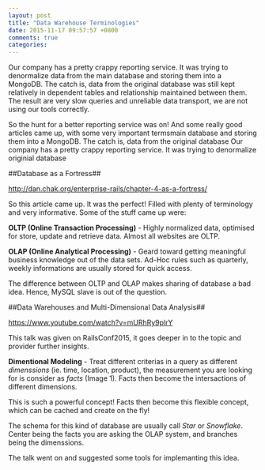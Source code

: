 ```yaml
---
layout: post
title: "Data Warehouse Terminologies"
date: 2015-11-17 09:57:57 +0800
comments: true
categories:
---
```


Our company has a pretty crappy reporting service. It was trying to denormalize data from the main database and storing them
into a MongoDB. The catch is, data from the original database was still kept relatively in dependent tables and relationship
maintained between them. The result are very slow queries and unreliable data transport, we are not using our tools correctly.

So the hunt for a better reporting service was on! And some really good articles came up, with some very important termsmain database and storing them
into a MongoDB. The catch is, data from the original database
Our company has a pretty crappy reporting service. It was trying to denormalize originial database

##Database as a Fortress##

http://dan.chak.org/enterprise-rails/chapter-4-as-a-fortress/

So this article came up. It was the perfect! Filled with plenty of terminology and very informative. Some of the stuff came up
were:

**OLTP (Online Transaction Processing)** - Highly normalized data, optimised for store, update and retrieve data. Almost all
websites are OLTP.

**OLAP (Online Analytical Processing)** - Geard toward getting meaningful business knowledge out of the data sets. Ad-Hoc rules
such as quarterly, weekly informations are usually stored for quick access.

The difference between OLTP and OLAP makes sharing of database a bad idea. Hence, MySQL slave is out of the question.

##Data Warehouses and Multi-Dimensional Data Analysis##

https://www.youtube.com/watch?v=mURhRy9plrY

This talk was given on RailsConf2015, it goes deeper in to the topic and provider further insights.

**Dimentional Modeling** - Treat different criterias in a query as different *dimenssions* (ie. time, location, product), the
measurement you are looking for is consider as *facts* (Image 1). Facts then become the intersactions of different dimensions.

This is such a powerful concept! Facts then become this flexible concept, which can be cached and create on the fly!

The schema for this kind of database are usually call *Star* or *Snowflake*. Center being the facts you are asking the OLAP
system, and branches being the dimenssions.

The talk went on and suggested some tools for implemanting this idea.

